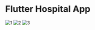 # Flutter Hospital App
![1](https://github.com/kainatnaeem/Flutter-Hospital-App/assets/54583829/549d54c6-54ea-49e4-8336-7b15cc4e1c57)
![2](https://github.com/kainatnaeem/Flutter-Hospital-App/assets/54583829/2df7fbb1-4f99-4fd5-83e2-f14f887e40d3)
![3](https://github.com/kainatnaeem/Flutter-Hospital-App/assets/54583829/913b3254-5972-4c17-b8bb-e32dd31dac0e)

